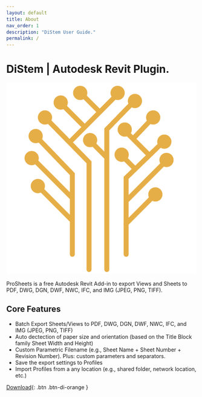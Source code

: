 ```yaml
---
layout: default
title: About
nav_order: 1
description: "DiStem User Guide."
permalink: /
---
```


# DiStem | Autodesk Revit Plugin.

![DiStem Logo](/assets/images/DiStem-Logo.png)

ProSheets is a free Autodesk Revit Add-in to export Views and Sheets to PDF, DWG, DGN, DWF, NWC, IFC, and IMG (JPEG, PNG, TIFF).

## Core Features

- Batch Export Sheets/Views to PDF, DWG, DGN, DWF, NWC, IFC, and IMG (JPEG, PNG, TIFF)
- Auto dectection of paper size and orientation (based on the Title Block family Sheet Width and Height)
- Custom Parametric Filename (e.g., Sheet Name + Sheet Number + Revision Number). Plus: custom parameters and separators.
- Save the export settings to Profiles
- Import Profiles from a any location (e.g., shared folder, network location, etc.)

[Download](https://diroots.com/revit-plugins/revit-to-pdf-dwg-dgn-dwf-nwc-ifc-and-images-with-prosheets/){: .btn .btn-di-orange }